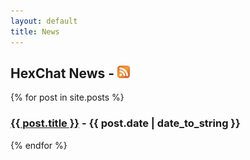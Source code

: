 ```yaml
---
layout: default
title: News
---
```


<h2>HexChat News - <a href="http://feeds.feedburner.com/hexchat" rel="alternate" type="application/atom+xml"><img class="rss-icon" src="/img/feed-icon20x20.png" width="20" height="20" alt="Feed"></a></h2>

{% for post in site.posts %}
<h3><a href="{{ post.url }}">{{ post.title }}</a> - {{ post.date | date_to_string }}</h3>
{% endfor %}